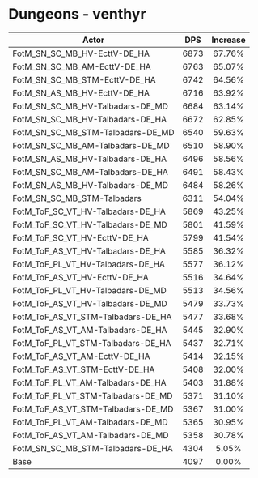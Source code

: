 # Dungeons - venthyr
| Actor | DPS | Increase |
|---|:---:|:---:|
|FotM_SN_SC_MB_HV-EcttV-DE_HA|6873|67.76%|
|FotM_SN_SC_MB_AM-EcttV-DE_HA|6763|65.07%|
|FotM_SN_SC_MB_STM-EcttV-DE_HA|6742|64.56%|
|FotM_SN_AS_MB_HV-EcttV-DE_HA|6716|63.92%|
|FotM_SN_SC_MB_HV-Talbadars-DE_MD|6684|63.14%|
|FotM_SN_SC_MB_HV-Talbadars-DE_HA|6672|62.85%|
|FotM_SN_SC_MB_STM-Talbadars-DE_MD|6540|59.63%|
|FotM_SN_SC_MB_AM-Talbadars-DE_MD|6510|58.90%|
|FotM_SN_AS_MB_HV-Talbadars-DE_HA|6496|58.56%|
|FotM_SN_SC_MB_AM-Talbadars-DE_HA|6491|58.43%|
|FotM_SN_AS_MB_HV-Talbadars-DE_MD|6484|58.26%|
|FotM_SN_SC_MB_STM-Talbadars|6311|54.04%|
|FotM_ToF_SC_VT_HV-Talbadars-DE_HA|5869|43.25%|
|FotM_ToF_SC_VT_HV-Talbadars-DE_MD|5801|41.59%|
|FotM_ToF_SC_VT_HV-EcttV-DE_HA|5799|41.54%|
|FotM_ToF_AS_VT_HV-Talbadars-DE_HA|5585|36.32%|
|FotM_ToF_PL_VT_HV-Talbadars-DE_HA|5577|36.12%|
|FotM_ToF_AS_VT_HV-EcttV-DE_HA|5516|34.64%|
|FotM_ToF_PL_VT_HV-Talbadars-DE_MD|5513|34.56%|
|FotM_ToF_AS_VT_HV-Talbadars-DE_MD|5479|33.73%|
|FotM_ToF_AS_VT_STM-Talbadars-DE_HA|5477|33.68%|
|FotM_ToF_AS_VT_AM-Talbadars-DE_HA|5445|32.90%|
|FotM_ToF_PL_VT_STM-Talbadars-DE_HA|5437|32.71%|
|FotM_ToF_AS_VT_AM-EcttV-DE_HA|5414|32.15%|
|FotM_ToF_AS_VT_STM-EcttV-DE_HA|5408|32.00%|
|FotM_ToF_PL_VT_AM-Talbadars-DE_HA|5403|31.88%|
|FotM_ToF_PL_VT_STM-Talbadars-DE_MD|5371|31.10%|
|FotM_ToF_AS_VT_STM-Talbadars-DE_MD|5367|31.00%|
|FotM_ToF_PL_VT_AM-Talbadars-DE_MD|5365|30.95%|
|FotM_ToF_AS_VT_AM-Talbadars-DE_MD|5358|30.78%|
|FotM_SN_SC_MB_STM-Talbadars-DE_HA|4304|5.05%|
|Base|4097|0.00%|
